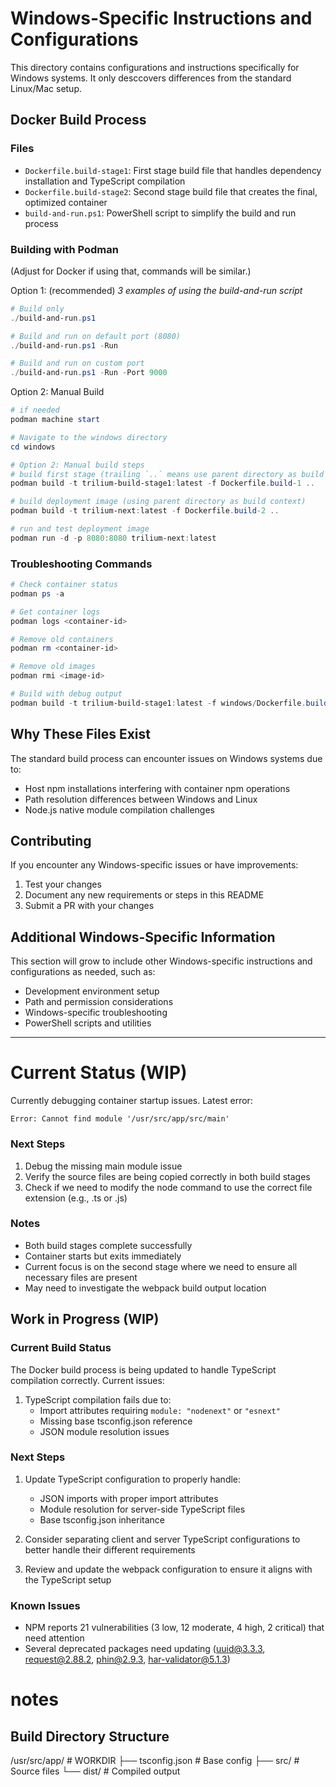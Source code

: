 # Windows-Specific Instructions and Configurations

This directory contains configurations and instructions specifically for Windows systems. It only desccovers differences from the standard Linux/Mac setup.

## Docker Build Process

### Files
- `Dockerfile.build-stage1`: First stage build file that handles dependency installation and TypeScript compilation
- `Dockerfile.build-stage2`: Second stage build file that creates the final, optimized container
- `build-and-run.ps1`: PowerShell script to simplify the build and run process

### Building with Podman
(Adjust for Docker if using that, commands will be similar.)

Option 1: (recommended)
_3 examples of using the build-and-run script_

```powershell
# Build only
./build-and-run.ps1

# Build and run on default port (8080)
./build-and-run.ps1 -Run

# Build and run on custom port
./build-and-run.ps1 -Run -Port 9000
```

Option 2: Manual Build

```powershell
# if needed
podman machine start 

# Navigate to the windows directory
cd windows

# Option 2: Manual build steps
# build first stage (trailing `..` means use parent directory as build context)
podman build -t trilium-build-stage1:latest -f Dockerfile.build-1 ..

# build deployment image (using parent directory as build context)
podman build -t trilium-next:latest -f Dockerfile.build-2 ..

# run and test deployment image
podman run -d -p 8080:8080 trilium-next:latest
```
### Troubleshooting Commands

```powershell
# Check container status
podman ps -a

# Get container logs
podman logs <container-id>

# Remove old containers
podman rm <container-id>

# Remove old images
podman rmi <image-id>

# Build with debug output
podman build -t trilium-build-stage1:latest -f windows/Dockerfile.build-1 .. --log-level=debug
```

## Why These Files Exist

The standard build process can encounter issues on Windows systems due to:
- Host npm installations interfering with container npm operations
- Path resolution differences between Windows and Linux
- Node.js native module compilation challenges

## Contributing

If you encounter any Windows-specific issues or have improvements:
1. Test your changes
2. Document any new requirements or steps in this README
3. Submit a PR with your changes

## Additional Windows-Specific Information

This section will grow to include other Windows-specific instructions and configurations as needed, such as:
- Development environment setup
- Path and permission considerations
- Windows-specific troubleshooting
- PowerShell scripts and utilities

------------------------------------------------------------------------------

# Current Status (WIP)

Currently debugging container startup issues. Latest error:
```
Error: Cannot find module '/usr/src/app/src/main'
```

### Next Steps
1. Debug the missing main module issue
2. Verify the source files are being copied correctly in both build stages
3. Check if we need to modify the node command to use the correct file extension (e.g., .ts or .js)

### Notes
- Both build stages complete successfully
- Container starts but exits immediately
- Current focus is on the second stage where we need to ensure all necessary files are present
- May need to investigate the webpack build output location

## Work in Progress (WIP)

### Current Build Status
The Docker build process is being updated to handle TypeScript compilation correctly. Current issues:

1. TypeScript compilation fails due to:
   - Import attributes requiring `module: "nodenext"` or `"esnext"`
   - Missing base tsconfig.json reference
   - JSON module resolution issues

### Next Steps
1. Update TypeScript configuration to properly handle:
   - JSON imports with proper import attributes
   - Module resolution for server-side TypeScript files
   - Base tsconfig.json inheritance

2. Consider separating client and server TypeScript configurations to better handle their different requirements

3. Review and update the webpack configuration to ensure it aligns with the TypeScript setup

### Known Issues
- NPM reports 21 vulnerabilities (3 low, 12 moderate, 4 high, 2 critical) that need attention
- Several deprecated packages need updating (uuid@3.3.3, request@2.88.2, phin@2.9.3, har-validator@5.1.3)

# notes

## Build Directory Structure
/usr/src/app/          # WORKDIR
├── tsconfig.json      # Base config
├── src/              # Source files
└── dist/             # Compiled output

